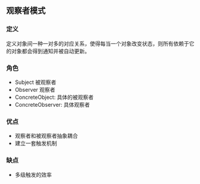 ## 观察者模式

### 定义

定义对象间一种一对多的对应关系，使得每当一个对象改变状态，则所有依赖于它的对象都会得到通知并被自动更新。

### 角色

* Subject 被观察者
* Observer 观察者
* ConcreteObject: 具体的被观察者
* ConcreteObserver: 具体观察者


### 优点

* 观察者和被观察者抽象耦合
* 建立一套触发机制

### 缺点

* 多级触发的效率

